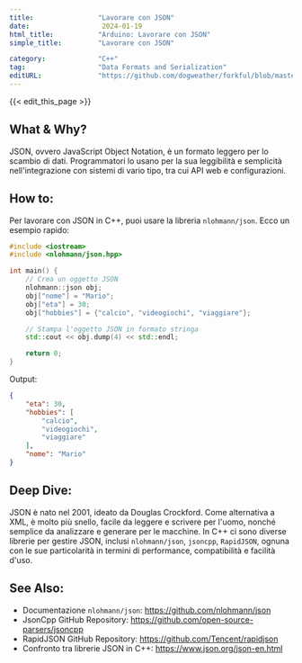 ```yaml
---
title:                "Lavorare con JSON"
date:                  2024-01-19
html_title:           "Arduino: Lavorare con JSON"
simple_title:         "Lavorare con JSON"

category:             "C++"
tag:                  "Data Formats and Serialization"
editURL:              "https://github.com/dogweather/forkful/blob/master/content/it/cpp/working-with-json.md"
---
```


{{< edit_this_page >}}

## What & Why?
JSON, ovvero JavaScript Object Notation, è un formato leggero per lo scambio di dati. Programmatori lo usano per la sua leggibilità e semplicità nell'integrazione con sistemi di vario tipo, tra cui API web e configurazioni.

## How to:
Per lavorare con JSON in C++, puoi usare la libreria `nlohmann/json`. Ecco un esempio rapido:

```C++
#include <iostream>
#include <nlohmann/json.hpp>

int main() {
    // Crea un oggetto JSON
    nlohmann::json obj;
    obj["nome"] = "Mario";
    obj["eta"] = 30;
    obj["hobbies"] = {"calcio", "videogiochi", "viaggiare"};

    // Stampa l'oggetto JSON in formato stringa
    std::cout << obj.dump(4) << std::endl;

    return 0;
}
```

Output:
```json
{
    "eta": 30,
    "hobbies": [
        "calcio",
        "videogiochi",
        "viaggiare"
    ],
    "nome": "Mario"
}
```

## Deep Dive:
JSON è nato nel 2001, ideato da Douglas Crockford. Come alternativa a XML, è molto più snello, facile da leggere e scrivere per l'uomo, nonché semplice da analizzare e generare per le macchine. In C++ ci sono diverse librerie per gestire JSON, inclusi `nlohmann/json`, `jsoncpp`, `RapidJSON`, ognuna con le sue particolarità in termini di performance, compatibilità e facilità d'uso.

## See Also:
- Documentazione `nlohmann/json`: https://github.com/nlohmann/json
- JsonCpp GitHub Repository: https://github.com/open-source-parsers/jsoncpp
- RapidJSON GitHub Repository: https://github.com/Tencent/rapidjson
- Confronto tra librerie JSON in C++: https://www.json.org/json-en.html
